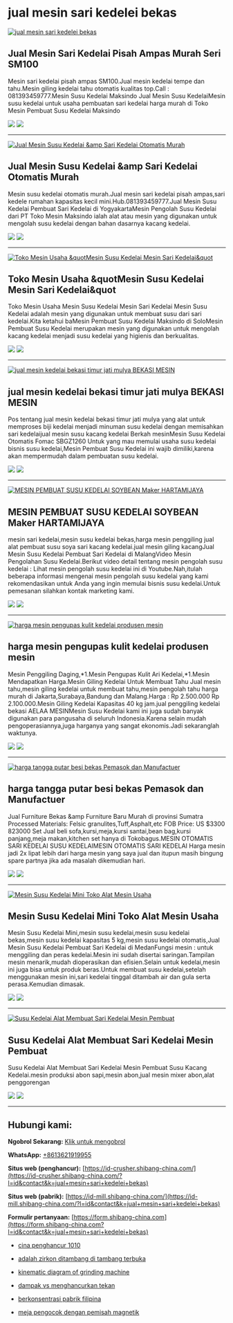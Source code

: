 # jual mesin sari kedelei bekas

<a href="https://swt.shibang-china.com/?l=id&img&k=jual+mesin+sari+kedelei+bekas" target="_blank">![jual mesin sari kedelei bekas](http://static.shibang-china.com/all-800x300/308.jpg)</a>

## Jual Mesin Sari Kedelai Pisah Ampas Murah Seri SM100
Mesin sari kedelai pisah ampas SM100.Jual mesin kedelai tempe dan tahu.Mesin giling kedelai tahu otomatis kualitas top.Call : 081393459777.Mesin Susu Kedelai Maksindo Jual Mesin Susu KedelaiMesin susu kedelai untuk usaha pembuatan sari kedelai harga murah di Toko Mesin Pembuat Susu Kedelai Maksindo


<a href="https://whatsapp.shibangsoft.com/WhatsApp.php" target="_blank" title="WhatsApp">![](http://static.shibang-china.com/icon/whatsapp.png)</a> <a href="https://swt.shibang-china.com/?l=id&icon&k=jual+mesin+sari+kedelei+bekas" target="_blank">![](http://static.shibang-china.com/icon/chat-id.png)</a>

---

<a href="https://swt.shibang-china.com/?l=id&img&k=jual+mesin+sari+kedelei+bekas" target="_blank">![Jual Mesin Susu Kedelai &amp Sari Kedelai Otomatis Murah](http://static.shibang-china.com/all-800x300/1323.jpg)</a>

## Jual Mesin Susu Kedelai &amp Sari Kedelai Otomatis Murah
Mesin susu kedelai otomatis murah.Jual mesin sari kedelai pisah ampas,sari kedele rumahan kapasitas kecil mini.Hub.081393459777.Jual Mesin Susu Kedelai Pembuat Sari Kedelai di YogyakartaMesin Pengolah Susu Kedelai dari PT Toko Mesin Maksindo ialah alat atau mesin yang digunakan untuk mengolah susu kedelai dengan bahan dasarnya kacang kedelai.


<a href="https://whatsapp.shibangsoft.com/WhatsApp.php" target="_blank" title="WhatsApp">![](http://static.shibang-china.com/icon/whatsapp.png)</a> <a href="https://swt.shibang-china.com/?l=id&icon&k=jual+mesin+sari+kedelei+bekas" target="_blank">![](http://static.shibang-china.com/icon/chat-id.png)</a>

---

<a href="https://swt.shibang-china.com/?l=id&img&k=jual+mesin+sari+kedelei+bekas" target="_blank">![Toko Mesin Usaha &quotMesin Susu Kedelai Mesin Sari Kedelai&quot](http://static.shibang-china.com/all-800x300/74.jpg)</a>

## Toko Mesin Usaha &quotMesin Susu Kedelai Mesin Sari Kedelai&quot
Toko Mesin Usaha Mesin Susu Kedelai Mesin Sari Kedelai Mesin Susu Kedelai adalah mesin yang digunakan untuk membuat susu dari sari kedelai.Kita ketahui baMesin Pembuat Susu Kedelai Maksindo di SoloMesin Pembuat Susu Kedelai merupakan mesin yang digunakan untuk mengolah kacang kedelai menjadi susu kedelai yang higienis dan berkualitas.


<a href="https://whatsapp.shibangsoft.com/WhatsApp.php" target="_blank" title="WhatsApp">![](http://static.shibang-china.com/icon/whatsapp.png)</a> <a href="https://swt.shibang-china.com/?l=id&icon&k=jual+mesin+sari+kedelei+bekas" target="_blank">![](http://static.shibang-china.com/icon/chat-id.png)</a>

---

<a href="https://swt.shibang-china.com/?l=id&img&k=jual+mesin+sari+kedelei+bekas" target="_blank">![jual mesin kedelai bekasi timur jati mulya BEKASI MESIN](http://static.shibang-china.com/all-800x300/1265.jpg)</a>

## jual mesin kedelai bekasi timur jati mulya BEKASI MESIN
Pos tentang jual mesin kedelai bekasi timur jati mulya yang alat untuk memproses biji kedelai menjadi minuman susu kedelai dengan memisahkan sari kedelaijual mesin susu kacang kedelai Berkah mesinMesin Susu Kedelai Otomatis Fomac SBGZ1260 Untuk yang mau memulai usaha susu kedelai bisnis susu kedelai,Mesin Pembuat Susu Kedelai ini wajib dimiliki,karena akan mempermudah dalam pembuatan susu kedelai.


<a href="https://whatsapp.shibangsoft.com/WhatsApp.php" target="_blank" title="WhatsApp">![](http://static.shibang-china.com/icon/whatsapp.png)</a> <a href="https://swt.shibang-china.com/?l=id&icon&k=jual+mesin+sari+kedelei+bekas" target="_blank">![](http://static.shibang-china.com/icon/chat-id.png)</a>

---

<a href="https://swt.shibang-china.com/?l=id&img&k=jual+mesin+sari+kedelei+bekas" target="_blank">![MESIN PEMBUAT SUSU KEDELAI SOYBEAN Maker HARTAMIJAYA](http://static.shibang-china.com/all-800x300/251.jpg)</a>

## MESIN PEMBUAT SUSU KEDELAI SOYBEAN Maker HARTAMIJAYA
mesin sari kedelai,mesin susu kedelai bekas,harga mesin penggiling jual alat pembuat susu soya sari kacang kedelai.jual mesin giling kacangJual Mesin Susu Kedelai Pembuat Sari Kedelai di MalangVideo Mesin Pengolahan Susu Kedelai.Berikut video detail tentang mesin pengolah susu kedelai : Lihat mesin pengolah susu kedelai ini di Youtube.Nah,itulah beberapa informasi mengenai mesin pengolah susu kedelai yang kami rekomendasikan untuk Anda yang ingin memulai bisnis susu kedelai.Untuk pemesanan silahkan kontak marketing kami.


<a href="https://whatsapp.shibangsoft.com/WhatsApp.php" target="_blank" title="WhatsApp">![](http://static.shibang-china.com/icon/whatsapp.png)</a> <a href="https://swt.shibang-china.com/?l=id&icon&k=jual+mesin+sari+kedelei+bekas" target="_blank">![](http://static.shibang-china.com/icon/chat-id.png)</a>

---

<a href="https://swt.shibang-china.com/?l=id&img&k=jual+mesin+sari+kedelei+bekas" target="_blank">![harga mesin pengupas kulit kedelai produsen mesin](http://static.shibang-china.com/all-800x300/486.jpg)</a>

## harga mesin pengupas kulit kedelai produsen mesin
Mesin Penggiling Daging,*1.Mesin Pengupas Kulit Ari Kedelai,*1.Mesin Mendapatkan Harga.Mesin Giling Kedelai Untuk Membuat Tahu Jual mesin tahu,mesin giling kedelai untuk membuat tahu,mesin pengolah tahu harga murah di Jakarta,Surabaya,Bandung dan Malang.Harga : Rp 2.500.000 Rp 2.100.000.Mesin Giling Kedelai Kapasitas 40 kg jam.jual penggiling kedelai bekasi AELAA MESINMesin Susu Kedelai kami ini juga sudah banyak digunakan para pangusaha di seluruh Indonesia.Karena selain mudah pengoperasiannya,juga harganya yang sangat ekonomis.Jadi sekaranglah waktunya.


<a href="https://whatsapp.shibangsoft.com/WhatsApp.php" target="_blank" title="WhatsApp">![](http://static.shibang-china.com/icon/whatsapp.png)</a> <a href="https://swt.shibang-china.com/?l=id&icon&k=jual+mesin+sari+kedelei+bekas" target="_blank">![](http://static.shibang-china.com/icon/chat-id.png)</a>

---

<a href="https://swt.shibang-china.com/?l=id&img&k=jual+mesin+sari+kedelei+bekas" target="_blank">![harga tangga putar besi bekas Pemasok dan Manufactuer](http://static.shibang-china.com/all-800x300/1303.jpg)</a>

## harga tangga putar besi bekas Pemasok dan Manufactuer
Jual Furniture Bekas &amp Furniture Baru Murah di provinsi Sumatra Processed Materials: Felsic granulites,Tuff,Asphalt,etc FOB Price: US $3300 823000 Set Jual beli sofa,kursi,meja,kursi santai,bean bag,kursi panjang,meja makan,kitchen set hanya di Tokobagus.MESIN OTOMATIS SARI KEDELAI SUSU KEDELAIMESIN OTOMATIS SARI KEDELAI Harga mesin jadi 2x lipat lebih dari harga mesin yang saya jual dan itupun masih bingung spare partnya jika ada masalah dikemudian hari.


<a href="https://whatsapp.shibangsoft.com/WhatsApp.php" target="_blank" title="WhatsApp">![](http://static.shibang-china.com/icon/whatsapp.png)</a> <a href="https://swt.shibang-china.com/?l=id&icon&k=jual+mesin+sari+kedelei+bekas" target="_blank">![](http://static.shibang-china.com/icon/chat-id.png)</a>

---

<a href="https://swt.shibang-china.com/?l=id&img&k=jual+mesin+sari+kedelei+bekas" target="_blank">![Mesin Susu Kedelai Mini Toko Alat Mesin Usaha](http://static.shibang-china.com/all-800x300/1267.jpg)</a>

## Mesin Susu Kedelai Mini Toko Alat Mesin Usaha
Mesin Susu Kedelai Mini,mesin susu kedelai,mesin susu kedelai bekas,mesin susu kedelai kapasitas 5 kg,mesin susu kedelai otomatis,Jual Mesin Susu Kedelai Pembuat Sari Kedelai di MedanFungsi mesin : untuk menggiling dan peras kedelai.Mesin ini sudah disertai saringan.Tampilan mesin menarik,mudah dioperasikan dan efisien.Selain untuk kedelai,mesin ini juga bisa untuk produk beras.Untuk membuat susu kedelai,setelah menggunakan mesin ini,sari kedelai tinggal ditambah air dan gula serta perasa.Kemudian dimasak.


<a href="https://whatsapp.shibangsoft.com/WhatsApp.php" target="_blank" title="WhatsApp">![](http://static.shibang-china.com/icon/whatsapp.png)</a> <a href="https://swt.shibang-china.com/?l=id&icon&k=jual+mesin+sari+kedelei+bekas" target="_blank">![](http://static.shibang-china.com/icon/chat-id.png)</a>

---

<a href="https://swt.shibang-china.com/?l=id&img&k=jual+mesin+sari+kedelei+bekas" target="_blank">![Susu Kedelai Alat Membuat Sari Kedelai Mesin Pembuat](http://static.shibang-china.com/all-800x300/870.jpg)</a>

## Susu Kedelai Alat Membuat Sari Kedelai Mesin Pembuat
Susu Kedelai Alat Membuat Sari Kedelai Mesin Pembuat Susu Kacang Kedelai.mesin produksi abon sapi,mesin abon,jual mesin mixer abon,alat penggorengan

<a href="https://whatsapp.shibangsoft.com/WhatsApp.php" target="_blank" title="WhatsApp">![](http://static.shibang-china.com/icon/whatsapp.png)</a> <a href="https://swt.shibang-china.com/?l=id&icon&k=jual+mesin+sari+kedelei+bekas" target="_blank">![](http://static.shibang-china.com/icon/chat-id.png)</a>

---
## Hubungi kami:

**Ngobrol Sekarang:** [Klik untuk mengobrol](https://swt.shibang-china.com?l=id&contact&k=jual+mesin+sari+kedelei+bekas)

**WhatsApp:**  [+8613621919955](https://whatsapp.shibangsoft.com/WhatsApp.php)

**Situs web (penghancur):** [https://id-crusher.shibang-china.com/](https://id-crusher.shibang-china.com/?l=id&contact&k=jual+mesin+sari+kedelei+bekas)

**Situs web (pabrik):** [https://id-mill.shibang-china.com/](https://id-mill.shibang-china.com/?l=id&contact&k=jual+mesin+sari+kedelei+bekas)

**Formulir pertanyaan:** [https://form.shibang-china.com](https://form.shibang-china.com?l=id&contact&k=jual+mesin+sari+kedelei+bekas)

* [cina penghancur 1010](../34/cina%20penghancur%201010.md)

* [adalah zirkon ditambang di tambang terbuka](../36/adalah%20zirkon%20ditambang%20di%20tambang%20terbuka.md)

* [kinematic diagram of grinding machine](../33/kinematic%20diagram%20of%20grinding%20machine.md)

* [dampak vs menghancurkan tekan](../34/dampak%20vs%20menghancurkan%20tekan.md)

* [berkonsentrasi pabrik filipina](../34/berkonsentrasi%20pabrik%20filipina.md)

* [meja pengocok dengan pemisah magnetik](../35/meja%20pengocok%20dengan%20pemisah%20magnetik.md)